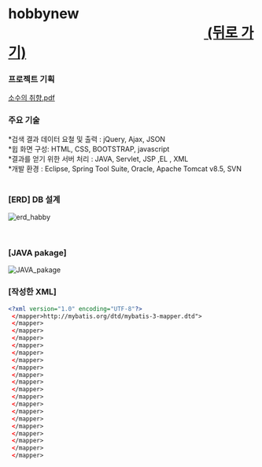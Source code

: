 # hobbynew &nbsp;&nbsp;&nbsp;&nbsp;&nbsp;&nbsp;&nbsp;&nbsp;&nbsp;&nbsp;&nbsp;&nbsp;&nbsp;&nbsp;&nbsp;&nbsp;&nbsp;&nbsp;&nbsp;&nbsp;&nbsp;&nbsp;&nbsp;&nbsp;&nbsp;&nbsp;&nbsp;&nbsp;&nbsp;&nbsp;&nbsp;&nbsp;&nbsp;&nbsp;&nbsp;&nbsp;&nbsp;&nbsp;&nbsp;&nbsp;&nbsp;&nbsp;&nbsp;&nbsp;&nbsp;&nbsp;&nbsp;&nbsp;&nbsp;&nbsp;&nbsp;&nbsp;&nbsp;&nbsp;&nbsp;&nbsp;&nbsp;&nbsp;&nbsp;&nbsp;<a href="https://github.com/penpar/portfolio "> (뒤로 가기)</a>


### 프로젝트 기획 <br/>
[소수의 취향.pdf](https://github.com/penpar/hobbynew/files/2129209/default.pdf)

### 주요 기술

*검색 결과 데이터 요철 및 출력 : jQuery, Ajax, JSON <br/>
*윕 화면 구성: HTML, CSS, BOOTSTRAP, javascript <br/>
*결과를 얻기 위한 서버 처리 : JAVA, Servlet, JSP ,EL , XML <br/>
*개발 환경 : Eclipse, Spring Tool Suite, Oracle, Apache Tomcat v8.5, SVN <br/> <br/>



### [ERD] DB 설계  <br/>

![erd_habby](https://user-images.githubusercontent.com/17943275/41738686-480a2376-7582-11e8-930f-ed815f1ca86c.png)

<br/>

### [JAVA pakage]

![JAVA_pakage](https://user-images.githubusercontent.com/17943275/41798811-9e9a15c0-765e-11e8-995d-e34adcbd249e.png)


### [작성한 XML]
~~~XML
<?xml version="1.0" encoding="UTF-8"?>
 </mapper>http://mybatis.org/dtd/mybatis-3-mapper.dtd">
 </mapper>
 </mapper>
 </mapper>
 </mapper>
 </mapper>
 </mapper>
 </mapper>
 </mapper>
 </mapper>
 </mapper>
 </mapper>
 </mapper>
 </mapper>
 </mapper>
 </mapper>
 </mapper>
 </mapper>
 </mapper>
 </mapper>

~~~


